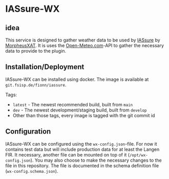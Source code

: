 # IASsure-WX

## idea

This service is designed to gather weather data to be used by [IASsure](https://github.com/MorpheusXAUT/IASsure) by [MorpheusXAT](https://github.com/MorpheusXAUT). It is uses the [Open-Meteo.com](https://open-meteo.com)-API to gather the necessary data to provide to the plugin.

## Installation/Deployment

IASsure-WX can be installed using docker. The image is available at `git.fsisp.de/fionn/iassure`.

Tags:
  - `latest` - The newest recommended build, built from `main`
  - `dev` - The newest development/staging build, built from `develop`
  - Other than those tags, every image is tagged with the git commit id

## Configuration

IASsure-WX can be configured using the `wx-config.json`-file. For now it contains test data but will include production data for at least the Langen FIR. It necessary, another file can be mounted on top of it (`/opt/wx-config.json`). You may also choose to make the necessary changes to the file in this repository. The file is documented in the schema definition file (`wx-config.schema.json`).
